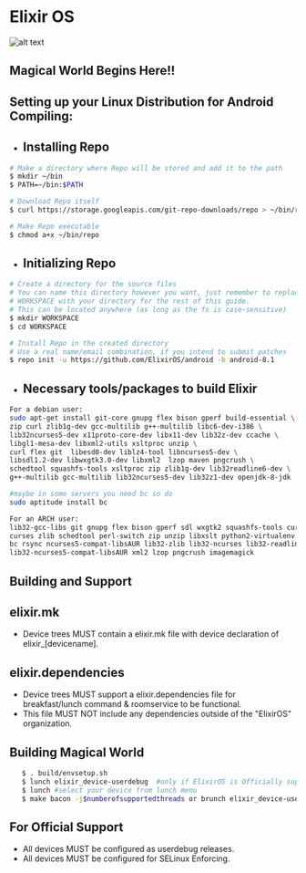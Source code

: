# Elixir OS #

![alt text](https://github.com/ElixirOS/android/blob/android-8.1/ElixirOS.jpg)

## Magical World Begins Here!! ##

## Setting up your Linux Distribution for Android Compiling: ##
   -  ## Installing Repo ##
   
   ```bash
   # Make a directory where Repo will be stored and add it to the path
   $ mkdir ~/bin
   $ PATH=~/bin:$PATH

   # Download Repo itself
   $ curl https://storage.googleapis.com/git-repo-downloads/repo > ~/bin/repo

   # Make Repo executable 
   $ chmod a+x ~/bin/repo
   ```
   
   - ## Initializing Repo ##
   
   ```bash
   # Create a directory for the source files
   # You can name this directory however you want, just remember to replace
   # WORKSPACE with your directory for the rest of this guide.
   # This can be located anywhere (as long as the fs is case-sensitive)
   $ mkdir WORKSPACE
   $ cd WORKSPACE

   # Install Repo in the created directory
   # Use a real name/email combination, if you intend to submit patches
   $ repo init -u https://github.com/ElixirOS/android -b android-8.1
   ```
   
   - ## Necessary tools/packages to build Elixir ##
   
   ```bash
   For a debian user:
   sudo apt-get install git-core gnupg flex bison gperf build-essential \
   zip curl zlib1g-dev gcc-multilib g++-multilib libc6-dev-i386 \
   lib32ncurses5-dev x11proto-core-dev libx11-dev lib32z-dev ccache \
   libgl1-mesa-dev libxml2-utils xsltproc unzip \
   curl flex git  libesd0-dev liblz4-tool libncurses5-dev \
   libsdl1.2-dev libwxgtk3.0-dev libxml2  lzop maven pngcrush \
   schedtool squashfs-tools xsltproc zip zlib1g-dev lib32readline6-dev \
   g++-multilib gcc-multilib lib32ncurses5-dev lib32z1-dev openjdk-8-jdk
  
   #maybe in some servers you need bc so do
   sudo aptitude install bc
   
   For an ARCH user:
   lib32-gcc-libs git gnupg flex bison gperf sdl wxgtk2 squashfs-tools curl n
   curses zlib schedtool perl-switch zip unzip libxslt python2-virtualenv 
   bc rsync ncurses5-compat-libsAUR lib32-zlib lib32-ncurses lib32-readline 
   lib32-ncurses5-compat-libsAUR xml2 lzop pngcrush imagemagick
   ```
   
## Building and Support ##

## elixir.mk ##
- Device trees MUST contain a elixir.mk file with device declaration of elixir_[devicename].

## elixir.dependencies ##
- Device trees MUST support a elixir.dependencies file for breakfast/lunch command & roomservice to be functional.
- This file MUST NOT include any dependencies outside of the "ElixirOS" organization.

## Building Magical World ##
```bash
   $ . build/envsetup.sh                                     
   $ lunch elixir_device-userdebug  #only if ElixirOS is Officially supported for your device, if not clone manually and do,
   $ lunch #select your device from lunch menu
   $ make bacon -j$numberofsupportedthreads or brunch elixir_device-userdebug
   ```
   
## For Official Support ##
- All devices MUST be configured as userdebug releases.
- All devices MUST be configured for SELinux Enforcing.
